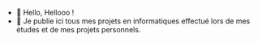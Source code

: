 - 👋 Hello, Hellooo !
- 👀 Je publie ici tous mes projets en informatiques effectué lors de mes études et de mes projets personnels.

<!---
dujardint/dujardint is a ✨ special ✨ repository because its `README.md` (this file) appears on your GitHub profile.
You can click the Preview link to take a look at your changes.
--->
